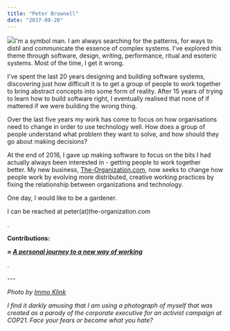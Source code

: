 ```yaml
---
title: "Peter Brownell"
date: "2017-09-20"
---
```


![](https://organizationunbound.org/wp-content/uploads/2017/09/Peter-Brownell_headshot.jpg)I'm a symbol man. I am always searching for the patterns, for ways to distil and communicate the essence of complex systems. I've explored this theme through software, design, writing, performance, ritual and esoteric systems. Most of the time, I get it wrong.

I've spent the last 20 years designing and building software systems, discovering just how difficult it is to get a group of people to work together to bring abstract concepts into some form of reality. After 15 years of trying to learn how to build software right, I eventually realised that none of if mattered if we were building the wrong thing.

Over the last five years my work has come to focus on how organisations need to change in order to use technology well. How does a group of people understand what problem they want to solve, and how should they go about making decisions?

At the end of 2016, I gave up making software to focus on the bits I had actually always been interested in - getting people to work together better. My new business, [The-Organization.com](http://the-organization.com/), now seeks to change how people work by evolving more distributed, creative working practices by fixing the relationship between organizations and technology.

One day, I would like to be a gardener.

I can be reached at peter(at)the-organization.com

.

**Contributions:**

_**≈ [A personal journey to a new way of working](https://organizationunbound.org/expressive-change/a-personal-journey/)**_

.

\---

_Photo by [Immo Klink](http://immoklink.com/news/guerilla-poster-campaign-cop21)_

_I find it darkly amusing that I am using a photograph of myself that was created as a parody of the corporate executive for an activist campaign at COP21. Face your fears or become what you hate?_
